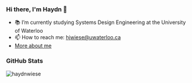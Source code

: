 ### Hi there, I'm Haydn 👋

- 📚 I’m currently studying Systems Design Engineering at the University of Waterloo
- 📫 How to reach me: hjwiese@uwaterloo.ca
- [More about me](https://haydnwiese.com)

<!--
**haydnwiese/haydnwiese** is a ✨ _special_ ✨ repository because its `README.md` (this file) appears on your GitHub profile.

Here are some ideas to get you started:

- 📚 I’m currently studying Systems Design Engineering at the University of Waterloo
- 🌱 I’m currently learning ...
- 👯 I’m looking to collaborate on ...
- 🤔 I’m looking for help with ...
- 💬 Ask me about ...
- 📫 How to reach me: ...
- 😄 Pronouns: ...
- ⚡ Fun fact: ...
-->
### GitHub Stats
<p><img align="left" src="https://github-readme-streak-stats.herokuapp.com/?user=haydnwiese&theme=highcontrast" alt="haydnwiese" /></p>

